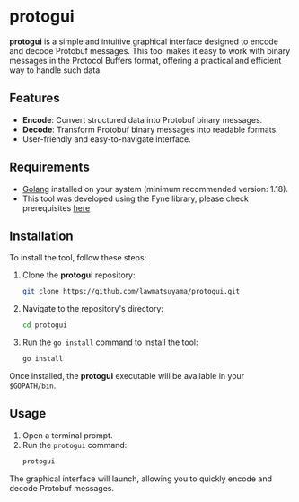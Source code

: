 # protogui

**protogui** is a simple and intuitive graphical interface designed to encode and decode Protobuf messages. This tool makes it easy to work with binary messages in the Protocol Buffers format, offering a practical and efficient way to handle such data.

## Features

- **Encode**: Convert structured data into Protobuf binary messages.
- **Decode**: Transform Protobuf binary messages into readable formats.
- User-friendly and easy-to-navigate interface.

## Requirements

- [Golang](https://golang.org/) installed on your system (minimum recommended version: 1.18).
- This tool was developed using the Fyne library, please check prerequisites [here](https://docs.fyne.io/started/) 
   

## Installation

To install the tool, follow these steps:

1. Clone the **protogui** repository:
    ```bash
    git clone https://github.com/lawmatsuyama/protogui.git
    ```
2. Navigate to the repository's directory:
    ```bash
    cd protogui
    ```
3. Run the `go install` command to install the tool:
    ```bash
    go install
    ```

Once installed, the **protogui** executable will be available in your `$GOPATH/bin`.

## Usage

1. Open a terminal prompt.
2. Run the `protogui` command:
    ```bash
    protogui
    ```

The graphical interface will launch, allowing you to quickly encode and decode Protobuf messages.


